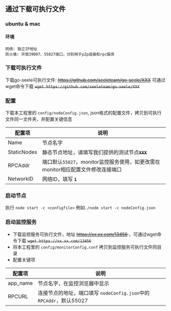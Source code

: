 
## 通过下载可执行文件

### ubuntu & mac
#### 环境
	网络: 独立IP地址
	防火墙: 开放39007、55027端口，分别用于p2p连接和rpc服务

### 下载可执行文件
下载go-seele可执行文件: <s>https://github.com/seeleteam/go-seele/XXX</s>
可通过wget命令下载 <s>`wget https://github.com/seeleteam/go-seele/XXX`</s>

### 配置
下载本工程里的 `config/nodeConfig.json`, json格式的配置文件，拷贝到可执行文件同一文件夹，并配置关键信息

| 配置项 | 说明 |
| ----------- | --------- |
| Name  | 节点名字  |
|  StaticNodes  | 静态节点地址，请填写我们提供的测试节点<s>**`XXX`**</s>  |
|  RPCAddr  | 端口默认`55027`，monitor监控服务使用，如更改需在monitor相应配置文件修改连接端口 |
|  NetworkID  | 网络ID，填写 **`1`**  |

### 启动节点
执行 `node start -c <configfile>`
例如`./node start -c nodeConfig.json`

### 启动监控服务
- 下载监控服务可执行文件，地址 <s> https://xx.xx.com/13456 </s>，可通过wget命令下载
<s>`wget https://xx.xx.com/13456` </s>
- 将本工程里的 `config/monitorConfig.conf` 拷贝到监控服务可执行文件同目录
- 配置关键项

| 配置项 | 说明 |
| ----------- | --------- |
| app_name  | 节点名字，在监控浏览器中显示  |
| RPCURL  | 连接节点的地址，端口填写 `nodeConfig.json`中的 `RPCAddr`，默认55027



